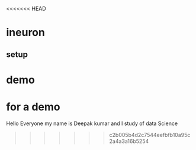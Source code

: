 <<<<<<< HEAD
# ineuron
## setup
# demo
 for a demo
=======
Hello Everyone my name is Deepak kumar and I study of data Science
>>>>>>> c2b005b4d2c7544eefbfb10a95c2a4a3a16b5254
